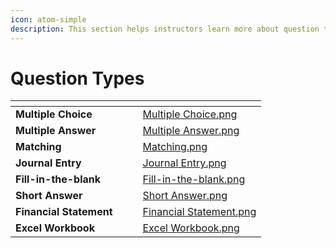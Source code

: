 ```yaml
---
icon: atom-simple
description: This section helps instructors learn more about question types in EXAMIND.
---
```


# Question Types

<table data-view="cards"><thead><tr><th></th><th></th><th></th><th data-hidden data-card-cover data-type="files"></th></tr></thead><tbody><tr><td><strong>Multiple Choice</strong></td><td></td><td></td><td><a href="../../../.gitbook/assets/Multiple Choice.png">Multiple Choice.png</a></td></tr><tr><td><strong>Multiple Answer</strong></td><td></td><td></td><td><a href="../../../.gitbook/assets/Multiple Answer.png">Multiple Answer.png</a></td></tr><tr><td><strong>Matching</strong></td><td></td><td></td><td><a href="../../../.gitbook/assets/Matching.png">Matching.png</a></td></tr><tr><td><strong>Journal Entry</strong></td><td></td><td></td><td><a href="../../../.gitbook/assets/Journal Entry.png">Journal Entry.png</a></td></tr><tr><td><strong>Fill-in-the-blank</strong></td><td></td><td></td><td><a href="../../../.gitbook/assets/Fill-in-the-blank.png">Fill-in-the-blank.png</a></td></tr><tr><td><strong>Short Answer</strong></td><td></td><td></td><td><a href="../../../.gitbook/assets/Short Answer.png">Short Answer.png</a></td></tr><tr><td><strong>Financial Statement</strong></td><td></td><td></td><td><a href="../../../.gitbook/assets/Financial Statement.png">Financial Statement.png</a></td></tr><tr><td><strong>Excel Workbook</strong></td><td></td><td></td><td><a href="../../../.gitbook/assets/Excel Workbook.png">Excel Workbook.png</a></td></tr></tbody></table>

